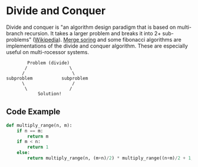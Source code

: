 # Divide and Conquer

Divide and conquer is "an algorithm design paradigm that is based on multi-branch recursion. It takes a larger problem and breaks it into 2+ sub-problems" ([Wikipedia](https://en.wikipedia.org/wiki/Divide_and_conquer_algorithm)). [Merge soring](https://github.com/aspittel/coding_cheat_sheets/blob/master/sorting/mergesort.md) and some fibonacci algorithms are implementations of the divide and conquer algorithm. These are especially useful on multi-rocessor systems.

```
		Problem (divide)
	   /				\
	  /					 \
subproblem			 subproblem 
	  \					 /
	   \			    /
	   	    Solution!	

```

## Code Example
```python
def multiply_range(n, m):
	if n == m:
		return m
	if m < n:
		return 1
	else:
		return multiply_range(n, (m+n)/2) * multiply_range((n+m)/2 + 1, m)
```